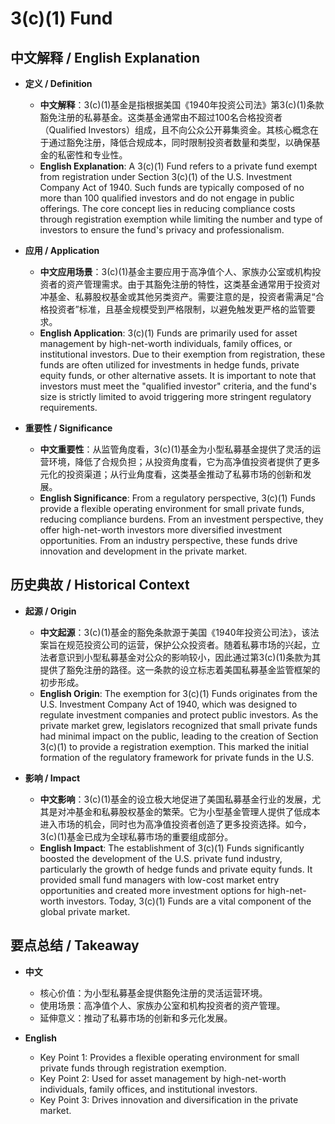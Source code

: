 # 3(c)(1) Fund

## 中文解释 / English Explanation

* **定义 / Definition**  
  - **中文解释**：3(c)(1)基金是指根据美国《1940年投资公司法》第3(c)(1)条款豁免注册的私募基金。这类基金通常由不超过100名合格投资者（Qualified Investors）组成，且不向公众公开募集资金。其核心概念在于通过豁免注册，降低合规成本，同时限制投资者数量和类型，以确保基金的私密性和专业性。  
  - **English Explanation**: A 3(c)(1) Fund refers to a private fund exempt from registration under Section 3(c)(1) of the U.S. Investment Company Act of 1940. Such funds are typically composed of no more than 100 qualified investors and do not engage in public offerings. The core concept lies in reducing compliance costs through registration exemption while limiting the number and type of investors to ensure the fund's privacy and professionalism.

* **应用 / Application**  
  - **中文应用场景**：3(c)(1)基金主要应用于高净值个人、家族办公室或机构投资者的资产管理需求。由于其豁免注册的特性，这类基金通常用于投资对冲基金、私募股权基金或其他另类资产。需要注意的是，投资者需满足“合格投资者”标准，且基金规模受到严格限制，以避免触发更严格的监管要求。  
  - **English Application**: 3(c)(1) Funds are primarily used for asset management by high-net-worth individuals, family offices, or institutional investors. Due to their exemption from registration, these funds are often utilized for investments in hedge funds, private equity funds, or other alternative assets. It is important to note that investors must meet the "qualified investor" criteria, and the fund's size is strictly limited to avoid triggering more stringent regulatory requirements.

* **重要性 / Significance**  
  - **中文重要性**：从监管角度看，3(c)(1)基金为小型私募基金提供了灵活的运营环境，降低了合规负担；从投资角度看，它为高净值投资者提供了更多元化的投资渠道；从行业角度看，这类基金推动了私募市场的创新和发展。  
  - **English Significance**: From a regulatory perspective, 3(c)(1) Funds provide a flexible operating environment for small private funds, reducing compliance burdens. From an investment perspective, they offer high-net-worth investors more diversified investment opportunities. From an industry perspective, these funds drive innovation and development in the private market.

## 历史典故 / Historical Context

* **起源 / Origin**  
  - **中文起源**：3(c)(1)基金的豁免条款源于美国《1940年投资公司法》，该法案旨在规范投资公司的运营，保护公众投资者。随着私募市场的兴起，立法者意识到小型私募基金对公众的影响较小，因此通过第3(c)(1)条款为其提供了豁免注册的路径。这一条款的设立标志着美国私募基金监管框架的初步形成。  
  - **English Origin**: The exemption for 3(c)(1) Funds originates from the U.S. Investment Company Act of 1940, which was designed to regulate investment companies and protect public investors. As the private market grew, legislators recognized that small private funds had minimal impact on the public, leading to the creation of Section 3(c)(1) to provide a registration exemption. This marked the initial formation of the regulatory framework for private funds in the U.S.

* **影响 / Impact**  
  - **中文影响**：3(c)(1)基金的设立极大地促进了美国私募基金行业的发展，尤其是对冲基金和私募股权基金的繁荣。它为小型基金管理人提供了低成本进入市场的机会，同时也为高净值投资者创造了更多投资选择。如今，3(c)(1)基金已成为全球私募市场的重要组成部分。  
  - **English Impact**: The establishment of 3(c)(1) Funds significantly boosted the development of the U.S. private fund industry, particularly the growth of hedge funds and private equity funds. It provided small fund managers with low-cost market entry opportunities and created more investment options for high-net-worth investors. Today, 3(c)(1) Funds are a vital component of the global private market.

## 要点总结 / Takeaway

* **中文**  
  - 核心价值：为小型私募基金提供豁免注册的灵活运营环境。  
  - 使用场景：高净值个人、家族办公室和机构投资者的资产管理。  
  - 延伸意义：推动了私募市场的创新和多元化发展。

* **English**  
  - Key Point 1: Provides a flexible operating environment for small private funds through registration exemption.  
  - Key Point 2: Used for asset management by high-net-worth individuals, family offices, and institutional investors.  
  - Key Point 3: Drives innovation and diversification in the private market.
